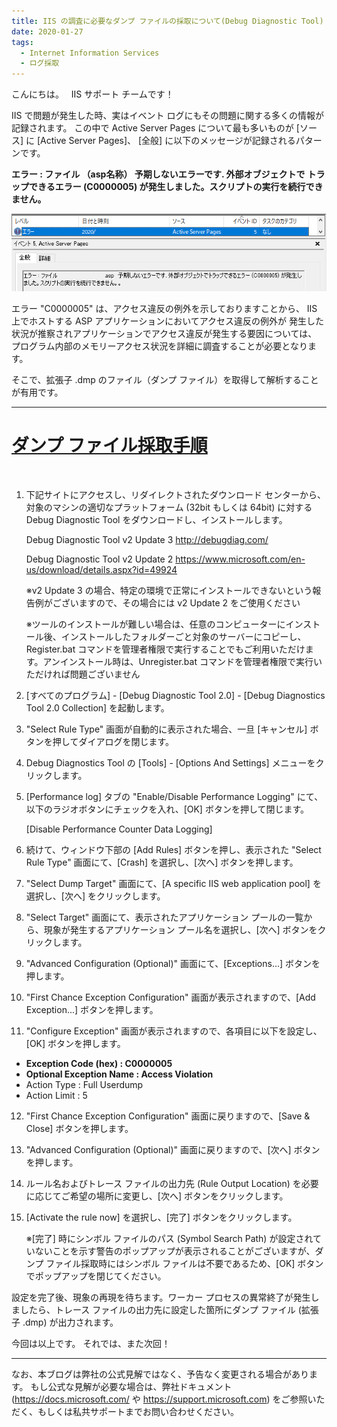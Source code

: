 ```yaml
---
title: IIS の調査に必要なダンプ ファイルの採取について(Debug Diagnostic Tool)
date: 2020-01-27
tags: 
  - Internet Information Services
  - ログ採取
---
```


こんにちは。
 
IIS サポート チームです！


IIS で問題が発生した時、実はイベント ログにもその問題に関する多くの情報が記録されます。
この中で Active Server Pages について最も多いものが [ソース] に [Active Server Pages]、
[全般] に以下のメッセージが記録されるパターンです。

**エラー : ファイル （asp名称）  予期しないエラーです. 外部オブジェクトで**
**トラップできるエラー (C0000005) が発生しました。スクリプトの実行を続行できません。**

![reference](/articles/web-apps/LogCollection4/reference1.png)

エラー "C0000005" は、アクセス違反の例外を示しておりますことから、
IIS 上でホストする ASP アプリケーションにおいてアクセス違反の例外が
発生した状況が推察されアプリケーションでアクセス違反が発生する要因については、
プログラム内部のメモリーアクセス状況を詳細に調査することが必要となります。

そこで、拡張子 .dmp のファイル（ダンプ ファイル）を取得して解析することが有用です。

---------------
 # <u>ダンプ ファイル採取手順</u>
  
1. 下記サイトにアクセスし、リダイレクトされたダウンロード センターから、対象のマシンの適切なプラットフォーム (32bit もしくは 64bit) に対する Debug Diagnostic Tool をダウンロードし、インストールします。

   Debug Diagnostic Tool v2 Update 3
   http://debugdiag.com/

   Debug Diagnostic Tool v2 Update 2
   https://www.microsoft.com/en-us/download/details.aspx?id=49924
   
      ※v2 Update 3 の場合、特定の環境で正常にインストールできないという報告例がございますので、その場合には v2 Update 2 をご使用ください

      ※ツールのインストールが難しい場合は、任意のコンピューターにインストール後、インストールしたフォルダーごと対象のサーバーにコピーし、Register.bat コマンドを管理者権限で実行することでもご利用いただけます。アンインストール時は、Unregister.bat コマンドを管理者権限で実行いただければ問題ございません

2. [すべてのプログラム] - [Debug Diagnostic Tool 2.0] - [Debug Diagnostics Tool 2.0 Collection] を起動します。
3. "Select Rule Type" 画面が自動的に表示された場合、一旦 [キャンセル] ボタンを押してダイアログを閉じます。
4. Debug Diagnostics Tool の [Tools] - [Options And Settings] メニューをクリックします。
5. [Performance log] タブの "Enable/Disable Performance Logging" にて、以下のラジオボタンにチェックを入れ、[OK] ボタンを押して閉じます。

   [Disable Performance Counter Data Logging]

6. 続けて、ウィンドウ下部の [Add Rules] ボタンを押し、表示された "Select Rule Type" 画面にて、[Crash] を選択し、[次へ] ボタンを押します。
7. "Select Dump Target" 画面にて、[A specific IIS web application pool] を選択し、[次へ] をクリックします。
8. "Select Target" 画面にて、表示されたアプリケーション プールの一覧から、現象が発生するアプリケーション プール名を選択し、[次へ] ボタンをクリックします。
9. "Advanced Configuration (Optional)" 画面にて、[Exceptions...] ボタンを押します。
10. "First Chance Exception Configuration" 画面が表示されますので、[Add Exception...] ボタンを押します。
11. "Configure Exception" 画面が表示されますので、各項目に以下を設定し、[OK] ボタンを押します。

   - **Exception Code (hex) : C0000005**
   - **Optional Exception Name : Access Violation**
   - Action Type : Full Userdump
   - Action Limit : 5

12. "First Chance Exception Configuration" 画面に戻りますので、[Save & Close] ボタンを押します。
13. "Advanced Configuration (Optional)" 画面に戻りますので、[次へ] ボタンを押します。
14. ルール名およびトレース ファイルの出力先 (Rule Output Location) を必要に応じてご希望の場所に変更し、[次へ] ボタンをクリックします。
15. [Activate the rule now] を選択し、[完了] ボタンをクリックします。

      ※[完了] 時にシンボル ファイルのパス (Symbol Search Path) が設定されていないことを示す警告のポップアップが表示されることがございますが、ダンプ ファイル採取時にはシンボル ファイルは不要であるため、[OK] ボタンでポップアップを閉じてください。


設定を完了後、現象の再現を待ちます。ワーカー プロセスの異常終了が発生しましたら、トレース ファイルの出力先に設定した箇所にダンプ ファイル (拡張子 .dmp) が出力されます。


今回は以上です。 それでは、また次回！

---
なお、本ブログは弊社の公式見解ではなく、予告なく変更される場合があります。 もし公式な見解が必要な場合は、弊社ドキュメント (https://docs.microsoft.com/ や https://support.microsoft.com) をご参照いただく、もしくは私共サポートまでお問い合わせください。